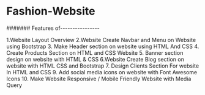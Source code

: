 # Fashion-Website

####### Features of----------------

1.Website Layout Overview
2.Website Create Navbar and Menu on Website using Bootstrap
3. Make Header section on website using HTML And CSS
4. Create Products Section on HTML and CSS Website
5. Banner section design on website with HTML & CSS
6.Website Create Blog section on website with HTML CSS and Bootstrap
7. Design Clients Section For website In HTML and CSS
9. Add social media icons on website with Font Awesome Icons
10. Make Website Responsive / Mobile Friendly Website with Media Query
